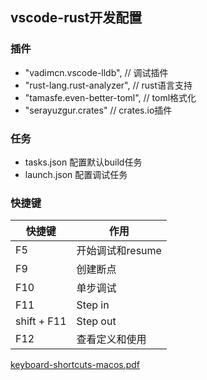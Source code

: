 ## vscode-rust开发配置

### 插件

- "vadimcn.vscode-lldb", // 调试插件
- "rust-lang.rust-analyzer", // rust语言支持
- "tamasfe.even-better-toml", // toml格式化
- "serayuzgur.crates" // crates.io插件

### 任务

- tasks.json 配置默认build任务
- launch.json 配置调试任务

### 快捷键

| 快捷键 | 作用 |
| --- | --- |
| F5 | 开始调试和resume |
| F9 | 创建断点 |
| F10 | 单步调试 |
| F11 | Step in |
| shift + F11 | Step out |
| F12 | 查看定义和使用 |

[keyboard-shortcuts-macos.pdf](https://code.visualstudio.com/shortcuts/keyboard-shortcuts-macos.pdf)

